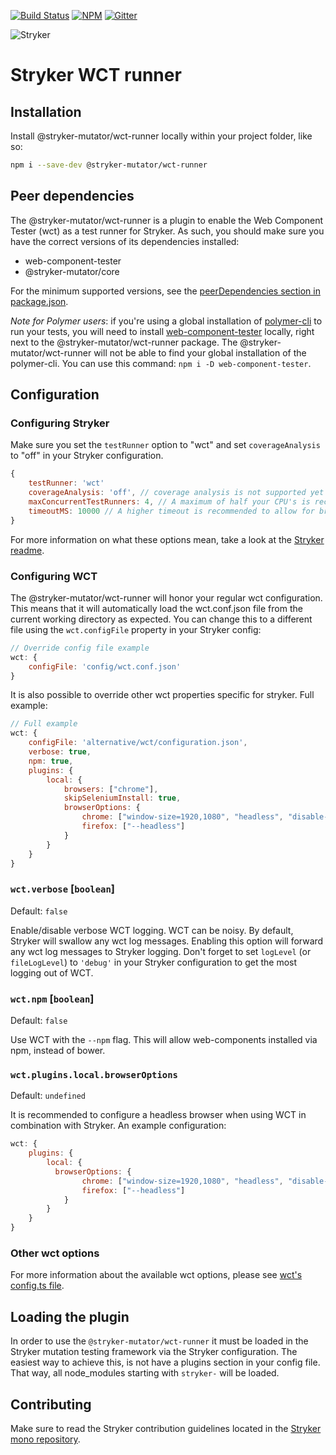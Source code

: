 [![Build Status](https://github.com/stryker-mutator/stryker/workflows/CI/badge.svg)](https://github.com/stryker-mutator/stryker/actions?query=workflow%3ACI+branch%3Amaster)
[![NPM](https://img.shields.io/npm/dm/@stryker-mutator/wct-runner.svg)](https://www.npmjs.com/package/@stryker-mutator/wct-runner)
[![Gitter](https://badges.gitter.im/stryker-mutator/stryker.svg)](https://gitter.im/stryker-mutator/stryker?utm_source=badge&utm_medium=badge&utm_campaign=pr-badge)

![Stryker](https://github.com/stryker-mutator/stryker/raw/master/stryker-80x80.png)

# Stryker WCT runner

## Installation

Install @stryker-mutator/wct-runner locally within your project folder, like so:

```bash
npm i --save-dev @stryker-mutator/wct-runner
```

## Peer dependencies

The @stryker-mutator/wct-runner is a plugin to enable the Web Component Tester (wct) as a test runner for Stryker. As such, you should make sure you have the correct versions of its dependencies installed:

- web-component-tester
- @stryker-mutator/core

For the minimum supported versions, see the [peerDependencies section in package.json](https://github.com/stryker-mutator/stryker/blob/master/packages/wct-runner/package.json#L34).

_Note for Polymer users_: if you're using a global installation of [polymer-cli](https://www.npmjs.com/package/polymer-cli) to run your tests, you will need to install [web-component-tester](https://www.npmjs.com/package/web-component-tester) locally, right next to the @stryker-mutator/wct-runner package. The @stryker-mutator/wct-runner will not be able to find your global installation of the polymer-cli. You can use this command: `npm i -D web-component-tester`.

## Configuration

### Configuring Stryker

Make sure you set the `testRunner` option to "wct" and set `coverageAnalysis` to "off" in your Stryker configuration.

```javascript
{
    testRunner: 'wct'
    coverageAnalysis: 'off', // coverage analysis is not supported yet for the @stryker-mutator/wct-runner.
    maxConcurrentTestRunners: 4, // A maximum of half your CPU's is recommended
    timeoutMS: 10000 // A higher timeout is recommended to allow for browser startup
}
```

For more information on what these options mean, take a look at the [Stryker readme](https://github.com/stryker-mutator/stryker/tree/master/packages/stryker#readme).

### Configuring WCT

The @stryker-mutator/wct-runner will honor your regular wct configuration. This means that it will automatically load the wct.conf.json file from the current working directory as expected. You can change this to a different file using the `wct.configFile` property in your Stryker config:

```js
// Override config file example
wct: {
    configFile: 'config/wct.conf.json'
}
```

It is also possible to override other wct properties specific for stryker. Full example:

```js
// Full example
wct: {
    configFile: 'alternative/wct/configuration.json',
    verbose: true,
    npm: true,
    plugins: {
        local: {
            browsers: ["chrome"],
            skipSeleniumInstall: true,
            browserOptions: {
                chrome: ["window-size=1920,1080", "headless", "disable-gpu"],
                firefox: ["--headless"]
            }
        }
    }
}
```

### `wct.verbose` [`boolean`]

Default: `false`

Enable/disable verbose WCT logging. WCT can be noisy. By default, Stryker will swallow any wct log messages. Enabling this option will forward any wct log messages to Stryker logging. Don't forget to set `logLevel` (or `fileLogLevel`) to `'debug'` in your Stryker configuration to get the most logging out of WCT.

### `wct.npm` [`boolean`]

Default: `false`

Use WCT with the `--npm` flag. This will allow web-components installed via npm, instead of bower.

### `wct.plugins.local.browserOptions`

Default: `undefined`

It is recommended to configure a headless browser when using WCT in combination with Stryker. An example configuration:

```js
wct: {
    plugins: {
        local: {
          browserOptions: {
                chrome: ["window-size=1920,1080", "headless", "disable-gpu"],
                firefox: ["--headless"]
            }
        }
    }
}
```

### Other wct options

For more information about the available wct options, please see [wct's config.ts file](https://github.com/Polymer/tools/blob/master/packages/web-component-tester/runner/config.ts#L36). 


## Loading the plugin

In order to use the `@stryker-mutator/wct-runner` it must be loaded in the Stryker mutation testing framework via the Stryker configuration. The easiest way to achieve this, is not have a plugins section in your config file. That way, all node_modules starting with `stryker-` will be loaded.

## Contributing

Make sure to read the Stryker contribution guidelines located in the [Stryker mono repository](https://github.com/stryker-mutator/stryker/blob/master/CONTRIBUTING.md).
